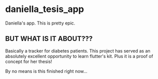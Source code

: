 # daniella_tesis_app

Daniella's app. This is pretty epic.

## BUT WHAT IS IT ABOUT???

Basically a tracker for diabetes patients. This project has served as an absolutely excellent opportunity to learn flutter's kit. Plus it is a proof of concept for her thesis!

By no means is this finished right now...

